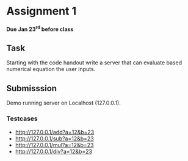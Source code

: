 # Assignment 1

**Due Jan 23<sup>rd</sup> before class**

## Task

Starting with the code handout write a server that can evaluate based
numerical equation the user inputs.

## Submisssion
Demo running server on Localhost (127.0.0.1).

### Testcases
* http://127.0.0.1/add?a=12&b=23
* http://127.0.0.1/sub?a=12&b=23
* http://127.0.0.1/mul?a=12&b=23
* http://127.0.0.1/div?a=12&b=23
